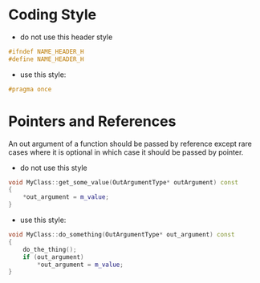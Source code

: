 # Coding Style

- do not use this header style
```c
#ifndef NAME_HEADER_H
#define NAME_HEADER_H
```

- use this style:
```c
#pragma once
```

# Pointers and References

An out argument of a function should be passed by reference except rare cases where it is optional in which case it should be passed by pointer.

- do not use this style
```cpp
void MyClass::get_some_value(OutArgumentType* outArgument) const
{
    *out_argument = m_value;
}
```

- use this style:
```cpp
void MyClass::do_something(OutArgumentType* out_argument) const
{
    do_the_thing();
    if (out_argument)
        *out_argument = m_value;
}
```

